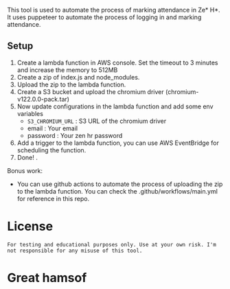 This tool is used to automate the process of marking attendance in Ze* H*. It uses puppeteer to automate the process of logging in and marking attendance.

## Setup
1. Create a lambda function in AWS console. Set the timeout to 3 minutes and increase the memory to 512MB
2. Create a zip of index.js and node_modules.
4. Upload the zip to the lambda function.
3. Create a S3 bucket and upload the chromium driver (chromium-v122.0.0-pack.tar)
4. Now update configurations in the lambda function and add some env variables
    - `S3_CHROMIUM_URL` : S3 URL of the chromium driver
    - email : Your email
    - password : Your zen hr password
5. Add a trigger to the lambda function, you can use AWS EventBridge for scheduling the function.
6. Done! .

Bonus work:
- You can use github actions to automate the process of uploading the zip to the lambda function. You can check the .github/workflows/main.yml for reference in this repo.

# License
```
For testing and educational purposes only. Use at your own risk. I'm not responsible for any misuse of this tool.
```

# Great hamsof
